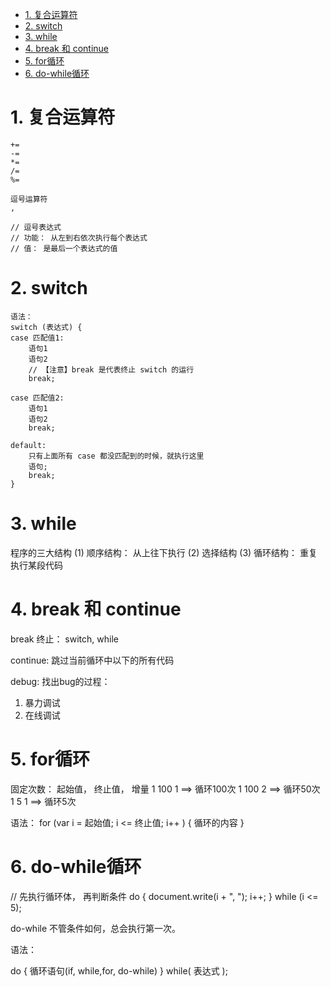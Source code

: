 <!-- TOC -->

- [1. 复合运算符](#1-复合运算符)
- [2. switch](#2-switch)
- [3. while](#3-while)
- [4. break 和 continue](#4-break-和-continue)
- [5. for循环](#5-for循环)
- [6. do-while循环](#6-do-while循环)

<!-- /TOC -->
# 1. 复合运算符

    +=
    -=
    *=
    /=
    %=

    逗号运算符
    ,

    // 逗号表达式
    // 功能： 从左到右依次执行每个表达式
    // 值： 是最后一个表达式的值


# 2. switch

    语法：
    switch (表达式) {
    case 匹配值1:
        语句1
        语句2
        // 【注意】break 是代表终止 switch 的运行
        break;

    case 匹配值2:
        语句1
        语句2
        break;

    default:
        只有上面所有 case 都没匹配到的时候，就执行这里
        语句;
        break;
    }

# 3. while 

程序的三大结构
(1) 顺序结构： 从上往下执行
(2) 选择结构
(3) 循环结构： 重复执行某段代码



# 4. break 和 continue

break 终止： switch, while

continue: 跳过当前循环中以下的所有代码


debug: 找出bug的过程：

1. 暴力调试
2. 在线调试



# 5. for循环


固定次数： 起始值， 终止值， 增量 
            1      100    1   ==> 循环100次
            1      100    2   ==> 循环50次
            1      5      1   ==> 循环5次


语法：
for (var i = 起始值; i <= 终止值; i++ ) {
    循环的内容
}


# 6. do-while循环

// 先执行循环体， 再判断条件
do {
	document.write(i + ", ");
	i++;
} while (i <= 5);


do-while 不管条件如何，总会执行第一次。

语法：

do {
    循环语句(if, while,for, do-while)
} while( 表达式 );